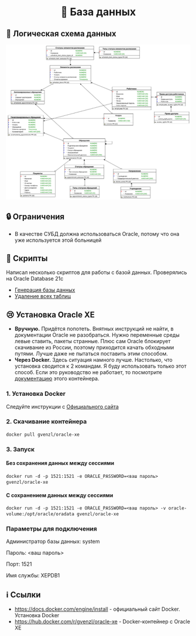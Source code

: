 <div align="center">

  # :bookmark_tabs: База данных

</div>

## :diamond_shape_with_a_dot_inside: Логическая схема данных

![Логическая схема данных](documentation/er-model.png)

## :lock: Ограничения

- В качестве СУБД должна использоваться Oracle, потому что она уже используется этой больницей

## :scroll: Скрипты

Написал несколько скриптов для работы с базой данных. Проверялись на Oracle Database 21c

- [Генерация базы данных](scripts/database-generation.sql)
- [Удаление всех таблиц](scripts/drop-all-tables.sql)

## :cry: Установка Oracle XE

- **Вручную.** Придётся попотеть. Внятных инструкций не найти, в документации Oracle не разобраться. Нужно переменные среды левые ставить, пакеты странные. Плюс сам Oracle блокирует скачивание из России, поэтому приходится качать обходными путями. Лучше даже не пытаться поставить этим способом.
- **Через Docker.** Здесь ситуация намного лучше. Настолько, что установка сводится к 2 командам. Я буду использовать только этот способ. Если это руководство не работает, то посмотрите [документацию](https://hub.docker.com/r/gvenzl/oracle-xe) этого контейнера.

### 1. Установка Docker

Следуйте инструкции с [Официального сайта](https://docs.docker.com/engine/install)

### 2. Скачивание контейнера

```shell
docker pull gvenzl/oracle-xe
```

### 3. Запуск

#### Без сохранения данных между сессиями

```shell
docker run -d -p 1521:1521 -e ORACLE_PASSWORD=<ваш пароль> gvenzl/oracle-xe
```

#### С сохранением данных между сессиями

```shell
docker run -d -p 1521:1521 -e ORACLE_PASSWORD=<ваш пароль> -v oracle-volume:/opt/oracle/oradata gvenzl/oracle-xe
```

### Параметры для подключения

Администратор базы данных: system

Пароль: <ваш пароль>

Порт: 1521

Имя службы: XEPDB1

## :information_source: Ссылки

- https://docs.docker.com/engine/install - официальный сайт Docker. Установка Docker
- https://hub.docker.com/r/gvenzl/oracle-xe - Docker-контейнер с Oracle XE